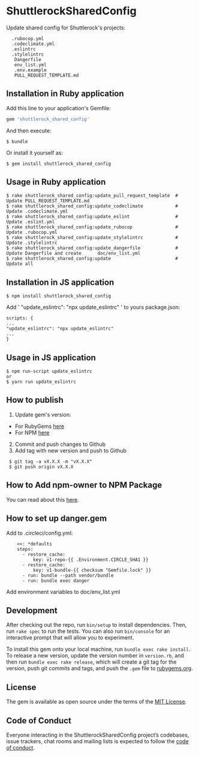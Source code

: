 # ShuttlerockSharedConfig

Update shared config for Shuttlerock's projects:
```
  .rubocop.yml
  .codeclimate.yml
  .eslintrc
  .stylelintrc
   Dangerfile
   env_list.yml
   .env.example
   PULL_REQUEST_TEMPLATE.md
```
## Installation in Ruby application

Add this line to your application's Gemfile:

```ruby
gem 'shuttlerock_shared_config'
```

And then execute:

    $ bundle

Or install it yourself as:

    $ gem install shuttlerock_shared_config

## Usage in Ruby application

    $ rake shuttlerock_shared_config:update_pull_request_template  # Update PULL_REQUEST_TEMPLATE.md
    $ rake shuttlerock_shared_config:update_codeclimate            # Update .codeclimate.yml
    $ rake shuttlerock_shared_config:update_eslint                 # Update .eslint.yml
    $ rake shuttlerock_shared_config:update_rubocop                # Update .rubocop.yml
    $ rake shuttlerock_shared_config:update_stylelintrc            # Update .stylelintrc
    $ rake shuttlerock_shared_config:update_dangerfile             # Update Dangerfile and create      doc/env_list.yml
    $ rake shuttlerock_shared_config:update                        # Update all

## Installation in JS application
    $ npm install shuttlerock_shared_config

Add ' "update_eslintrc": "npx update_eslintrc" ' to yours package.json:

```
scripts: {
...
"update_eslintrc": "npx update_eslintrc"
...
}
```
## Usage in JS application

    $ npm run-script update_eslintrc
    or
    $ yarn run update_eslintrc

## How to publish

1. Update gem's version:
 - For RubyGems [here](https://github.com/Shuttlerock/shuttlerock_shared_config/blob/master/lib/shuttlerock_shared_config/version.rb)
 - For NPM [here](https://github.com/Shuttlerock/shuttlerock_shared_config/blob/master/package.json)
2. Commit and push changes to Github
2. Add tag with new version and push to Github
```
 $ git tag -a vX.X.X -m "vX.X.X"
 $ git push origin vX.X.X
```  

## How to Add npm-owner to NPM Package

You can read about this [here](https://docs.npmjs.com/cli/owner).

## How to set up danger.gem
Add to .circleci/config.yml:

```danger:
    <<: *defaults
    steps:
      - restore_cache:
          key: v1-repo-{{ .Environment.CIRCLE_SHA1 }}
      - restore_cache:
          key: v1-bundle-{{ checksum "Gemfile.lock" }}
      - run: bundle --path vendor/bundle
      - run: bundle exec danger
```
Add environment variables to doc/env_list.yml

## Development

After checking out the repo, run `bin/setup` to install dependencies. Then, run `rake spec` to run the tests. You can also run `bin/console` for an interactive prompt that will allow you to experiment.

To install this gem onto your local machine, run `bundle exec rake install`. To release a new version, update the version number in `version.rb`, and then run `bundle exec rake release`, which will create a git tag for the version, push git commits and tags, and push the `.gem` file to [rubygems.org](https://rubygems.org).

## License

The gem is available as open source under the terms of the [MIT License](https://opensource.org/licenses/MIT).

## Code of Conduct

Everyone interacting in the ShuttlerockSharedConfig project’s codebases, issue trackers, chat rooms and mailing lists is expected to follow the [code of conduct](https://github.com/[USERNAME]/shuttlerock_shared_config/blob/master/CODE_OF_CONDUCT.md).
